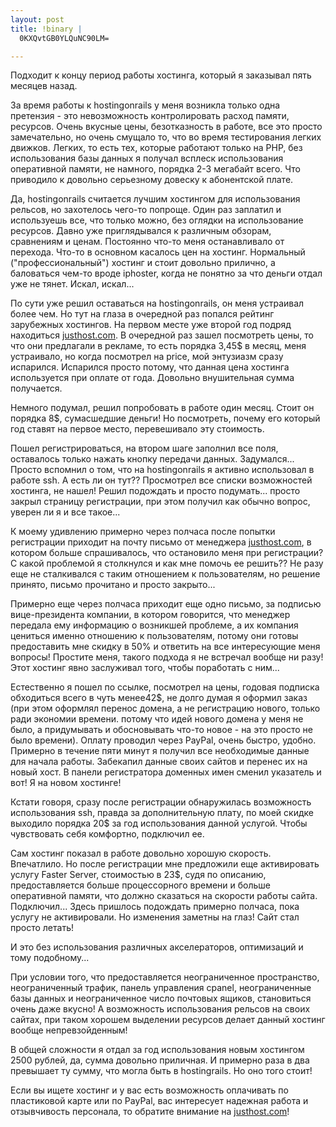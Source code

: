 ```yaml
--- 
layout: post
title: !binary |
  0KXQvtGB0YLQuNC90LM=

---
```

Подходит к концу период работы хостинга, который я заказывал пять месяцев назад.

За время работы к hostingonrails у меня возникла только одна претензия - это невозможность контролировать расход памяти, ресурсов. Очень вкусные цены, безотказность в работе, все это просто замечательно, но очень смущало то, что во время тестирования легких движков. Легких, то есть тех, которые работают только на PHP, без использования базы данных я получал всплеск использования оперативной памяти, не намного, порядка 2-3 мегабайт всего. Что приводило к довольно серьезному довеску к абонентской плате.

Да, hostingonrails считается лучшим хостингом для использования рельсов, но захотелось чего-то попроще. Один раз заплатил и используешь все, что только можно, без оглядки на использование ресурсов. Давно уже приглядывался к различным обзорам, сравнениям и ценам. Постоянно что-то меня останавливало от перехода. Что-то в основном касалось цен на хостинг. Нормальный ("профессиональный") хостинг и стоит довольно прилично, а баловаться чем-то вроде iphoster, когда не понятно за что деньги отдал уже не тянет. Искал, искал...

<!--more-->По сути уже решил оставаться на hostingonrails, он меня устраивал более чем. Но тут на глаза в очередной раз попался рейтинг зарубежных хостингов. На первом месте уже второй год подряд находиться <a href="http://stats.justhost.com/track?c8e0aaeaf875df529470e0828427c2907">justhost.com</a>. В очередной раз зашел посмотреть цены, то что они предлагали в рекламе, то есть порядка 3,45$ в месяц, меня устраивало, но когда посмотрел на price, мой энтузиазм сразу испарился. Испарился просто потому, что данная цена хостинга используется при оплате от года. Довольно внушительная сумма получается.

Немного подумал, решил попробовать в работе один месяц. Стоит он порядка 8$, сумасшедшие деньги! Но посмотреть, почему его который год ставят на первое место, перевешивало эту стоимость.

Пошел регистрироваться, на втором шаге заполнил все поля, оставалось только нажать кнопку передачи данных. Задумался... Просто вспомнил о том, что на hostingonrails я активно использовал в работе ssh. А есть ли он тут?? Просмотрел все списки возможностей хостинга, не нашел! Решил подождать и просто подумать... просто закрыл страницу регистрации, при этом получил как обычно вопрос, уверен ли я и все такое...

К моему удивлению примерно через полчаса после попытки регистрации приходит на почту письмо от менеджера <a href="http://stats.justhost.com/track?c8e0aaeaf875df529470e0828427c2907">justhost.com</a>, в котором больше спрашивалось, что остановило меня при регистрации? С какой проблемой я столкнулся и как мне помочь ее решить?? Не разу еще не сталкивался с таким отношением к пользователям, но решение принято, письмо прочитано и просто закрыто...

Примерно еще через полчаса приходит еще одно письмо, за подписью вице-президента компании, в котором говорится, что менеджер передала ему информацию о возникшей проблеме, а их компания цениться именно отношению к пользователям, потому они готовы предоставить мне скидку в 50% и ответить на все интересующие меня вопросы! Простите меня, такого подхода я не встречал вообще ни разу! Этот хостинг явно заслуживал того, чтобы поработать с ним...

Естественно я пошел по ссылке, посмотрел на цены, годовая подписка обходиться всего в чуть менее42$, не долго думая я оформил заказ (при этом оформлял перенос домена, а не регистрацию нового, только ради экономии времени. потому что идей нового домена у меня не было, а придумывать и обосновывать что-то новое - на это просто не было времени). Оплату проводил через PayPal, очень быстро, удобно. Примерно в течение пяти минут я получил все необходимые данные для начала работы. Забекапил данные своих сайтов и перенес их на новый хост. В панели регистратора доменных имен сменил указатель и вот! Я на новом хостинге!

Кстати говоря, сразу после регистрации обнаружилась возможность использования ssh, правда за дополнительную плату, по моей скидке выходило порядка 20$ за год использования данной услугой. Чтобы чувствовать себя комфортно, подключил ее.

Сам хостинг показал в работе довольно хорошую скорость. Впечатлило. Но после регистрации мне предложили еще активировать услугу Faster Server, стоимостью в 23$, судя по описанию, предоставляется больше процессорного времени и больше оперативной памяти, что должно сказаться на скорости работы сайта. Подключил... Здесь пришлось подождать примерно полчаса, пока услугу не активировали. Но изменения заметны на глаз! Сайт стал просто летать!

И это без использования различных акселераторов, оптимизаций и тому подобному...

При условии того, что предоставляется неограниченное пространство, неограниченный трафик, панель управления cpanel, неограниченные базы данных и неограниченное число почтовых ящиков, становиться очень даже вкусно! А возможность использования рельсов на своих сайтах, при таком хорошем выделении ресурсов делает данный хостинг вообще непревзойденным!

В общей сложности я отдал за год использования новым хостингом 2500 рублей, да, сумма довольно приличная. И примерно раза в два превышает ту сумму, что могла быть в hostingrails. Но оно того стоит!

Если вы ищете хостинг и у вас есть возможность оплачивать по пластиковой карте или по PayPal, вас интересует надежная работа и отзывчивость персонала, то обратите внимание на <a href="http://stats.justhost.com/track?c8e0aaeaf875df529470e0828427c2907">justhost.com</a>!
